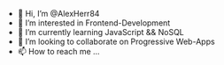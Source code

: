 - 👋 Hi, I’m @AlexHerr84
- 👀 I’m interested in Frontend-Development
- 🌱 I’m currently learning JavaScript && NoSQL
- 💞️ I’m looking to collaborate on Progressive Web-Apps
- 📫 How to reach me ...

<!---
AlexHerr84/AlexHerr84 is a ✨ special ✨ repository because its `README.md` (this file) appears on your GitHub profile.
You can click the Preview link to take a look at your changes.
--->
